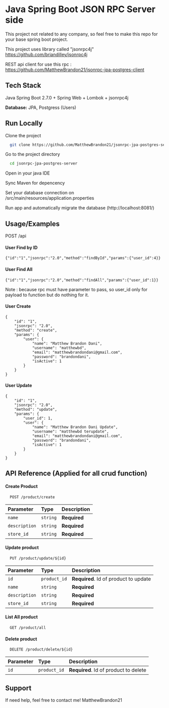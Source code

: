 
# Java Spring Boot JSON RPC Server side

This project not related to any company, so feel free to make this repo for your base spring boot project.

This project uses library called "jsonrpc4j" https://github.com/briandilley/jsonrpc4j

REST api client for use this rpc : https://github.com/MatthewBrandon21/jsonrpc-jpa-postgres-client
## Tech Stack

Java Spring Boot 2.7.0 + Spring Web + Lombok + jsonrpc4j

**Database:** JPA, Postgress (Users)


## Run Locally

Clone the project

```bash
  git clone https://github.com/MatthewBrandon21/jsonrpc-jpa-postgres-server.git
```

Go to the project directory

```bash
  cd jsonrpc-jpa-postgres-server
```

Open in your java IDE

Sync Maven for depencency

Set your database connection on /src/main/resources/application.properties

Run app and automatically migrate the database (http://localhost:8081/)
## Usage/Examples

POST /api

#### User Find by ID
```
{"id":"1","jsonrpc":"2.0","method":"findById","params":{"user_id":4}}
```
#### User Find All
```
{"id":"1","jsonrpc":"2.0","method":"findAll","params":{"user_id":1}}
```

Note : because rpc must have parameter to pass, so user_id only for payload to function but do nothing for it.

#### User Create
```
{
    "id": "1",
    "jsonrpc": "2.0",
    "method": "create",
    "params": {
        "user": {
            "name": "Matthew Brandon Dani",
            "username": "matthewbd",
            "email": "matthewbrandondani@gmail.com",
            "password": "brandondani",
            "isActive": 1
        }
    }
}
```

#### User Update
```
{
    "id": "1",
    "jsonrpc": "2.0",
    "method": "update",
    "params": {
        "user_id": 1,
        "user": {
            "name": "Matthew Brandon Dani Update",
            "username": "matthewbd terupdate",
            "email": "matthewbrandondani@gmail.com",
            "password": "brandondani",
            "isActive": 1
        }
    }
}
```

## API Reference (Applied for all crud function)

#### Create Product

```
  POST /product/create
```

| Parameter | Type     | Description                |
| :-------- | :------- | :------------------------- |
| `name` | `string` | **Required** |
| `description` | `string` | **Required** |
| `store_id` | `string` | **Required** |

#### Update product

```
  PUT /product/update/${id}
```

| Parameter | Type     | Description                       |
| :-------- | :------- | :-------------------------------- |
| `id`      | `product_id` | **Required**. Id of product to update |
| `name` | `string` | **Required** |
| `description` | `string` | **Required** |
| `store_id` | `string` | **Required** |

#### List All product

```
  GET /product/all
```

#### Delete product

```
  DELETE /product/delete/${id}
```

| Parameter | Type     | Description                       |
| :-------- | :------- | :-------------------------------- |
| `id`      | `product_id` | **Required**. Id of product to delete |


## Support

If need help, feel free to contact me! MatthewBrandon21

